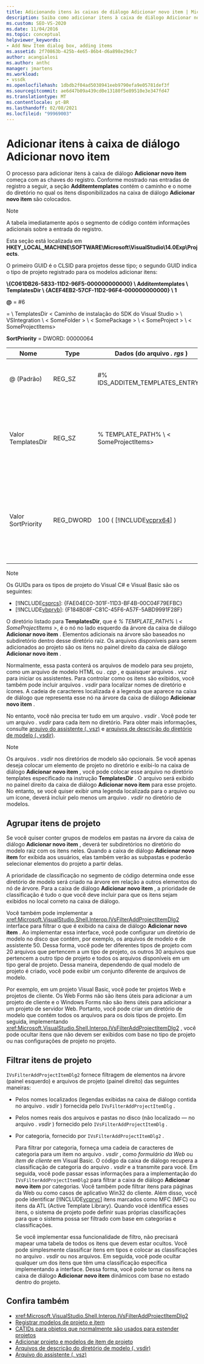 ```yaml
---
title: Adicionando itens às caixas de diálogo Adicionar novo item | Microsoft Docs
description: Saiba como adicionar itens à caixa de diálogo Adicionar novo item no Visual Studio, para que você possa exibir modelos e elementos de projeto para uso em seus projetos.
ms.custom: SEO-VS-2020
ms.date: 11/04/2016
ms.topic: conceptual
helpviewer_keywords:
- Add New Item dialog box, adding items
ms.assetid: 2f70863b-425b-4e65-86b4-d6a898e29dc7
author: acangialosi
ms.author: anthc
manager: jmartens
ms.workload:
- vssdk
ms.openlocfilehash: 1dbdb2f04ad5038941eeb9790efa9e05781def3f
ms.sourcegitcommit: ae6d47b09a439cd0e13180f5e89510e3e347fd47
ms.translationtype: MT
ms.contentlocale: pt-BR
ms.lasthandoff: 02/08/2021
ms.locfileid: "99969003"
---
```

# <a name="add-items-to-the-add-new-item-dialog-box"></a>Adicionar itens à caixa de diálogo Adicionar novo item
O processo para adicionar itens à caixa de diálogo **Adicionar novo item** começa com as chaves do registro. Conforme mostrado nas entradas de registro a seguir, a seção **Additemtemplates** contém o caminho e o nome do diretório no qual os itens disponibilizados na caixa de diálogo **Adicionar novo item** são colocados.

> [!NOTE]
> A tabela imediatamente após o segmento de código contém informações adicionais sobre a entrada do registro.

 Esta seção está localizada em **HKEY_LOCAL_MACHINE\SOFTWARE\Microsoft\VisualStudio\14.0Exp\Projects**.

 O primeiro GUID é o CLSID para projetos desse tipo; o segundo GUID indica o tipo de projeto registrado para os modelos adicionar itens:

 **\\{C061DB26-5833-11D2-96F5-000000000000} \\ Additemtemplates \\ TemplatesDir \\ {ACEF4EB2-57CF-11D2-96F4-000000000000} \\ 1**

 **@** = #6

   =  \\ TemplatesDir &lt; Caminho de instalação do SDK do Visual Studio &gt; \\ VSIntegration \\ &lt; SomeFolder &gt; \\ &lt; SomePackage &gt; \\ &lt; SomeProject &gt; \\ &lt; SomeProjectItems&gt;

 **SortPriority** = DWORD: 00000064

| Nome | Type | Dados (do arquivo *. rgs* ) | Descrição |
|------------------|-----------| - | - |
| @ (Padrão) | REG_SZ | #% IDS_ADDITEM_TEMPLATES_ENTRY% | ID do recurso para adicionar modelos de **Item** . |
| Valor TemplatesDir | REG_SZ | % TEMPLATE_PATH% \\ &lt; SomeProjectItems&gt; | Caminho dos itens de projeto exibidos na caixa de diálogo para o assistente para **Adicionar novo item** . |
| Valor SortPriority | REG_DWORD | 100 ( [!INCLUDE[vcprx64](../../extensibility/internals/includes/vcprx64_md.md)] ) | Determina a ordem de classificação no nó de árvore dos arquivos exibidos na caixa de diálogo **Adicionar novo item** . |

> [!NOTE]
> Os GUIDs para os tipos de projeto do Visual C# e Visual Basic são os seguintes:
> - [!INCLUDE[csprcs](../../data-tools/includes/csprcs_md.md)]: {FAE04EC0-301F-11D3-BF4B-00C04F79EFBC}
> - [!INCLUDE[vbprvb](../../code-quality/includes/vbprvb_md.md)]: {F184B08F-C81C-45F6-A57F-5ABD9991F28F}

 O diretório listado para **TemplatesDir**, que é *% TEMPLATE_PATH% \\ &lt; SomeProjectItems &gt;*, é o nó no lado esquerdo da árvore da caixa de diálogo **Adicionar novo item** . Elementos adicionais na árvore são baseados no subdiretório dentro desse diretório raiz. Os arquivos disponíveis para serem adicionados ao projeto são os itens no painel direito da caixa de diálogo **Adicionar novo item** .

 Normalmente, essa pasta conterá os arquivos de modelo para seu projeto, como um arquivo de modelo HTML ou *. cpp* , e quaisquer arquivos *. vsz* para iniciar os assistentes. Para controlar como os itens são exibidos, você também pode incluir arquivos *. vsdir* para localizar nomes de diretório e ícones. A cadeia de caracteres localizada é a legenda que aparece na caixa de diálogo que representa esse nó na árvore da caixa de diálogo **Adicionar novo item** .

 No entanto, você não precisa ter tudo em um arquivo *. vsdir* . Você pode ter um arquivo *. vsdir* para cada item no diretório. Para obter mais informações, consulte [arquivo do assistente (. vsz)](../../extensibility/internals/wizard-dot-vsz-file.md) e [arquivos de descrição do diretório de modelo (. vsdir)](../../extensibility/internals/template-directory-description-dot-vsdir-files.md).

> [!NOTE]
> Os arquivos *. vsdir* nos diretórios de modelo são opcionais. Se você apenas deseja colocar um elemento de projeto no diretório e exibi-lo na caixa de diálogo **Adicionar novo item** , você pode colocar esse arquivo no diretório templates especificado na instrução **TemplatesDir** . O arquivo será exibido no painel direito da caixa de diálogo **Adicionar novo item** para esse projeto. No entanto, se você quiser exibir uma legenda localizada para o arquivo ou um ícone, deverá incluir pelo menos um arquivo *. vsdir* no diretório de modelos.

## <a name="group-project-items"></a>Agrupar itens de projeto
 Se você quiser conter grupos de modelos em pastas na árvore da caixa de diálogo **Adicionar novo item** , deverá ter subdiretórios no diretório do modelo raiz com os itens neles. Quando a caixa de diálogo **Adicionar novo item** for exibida aos usuários, elas também verão as subpastas e poderão selecionar elementos do projeto a partir delas.

 A prioridade de classificação no segmento de código determina onde esse diretório de modelo será criado na árvore em relação a outros elementos do nó de árvore. Para a caixa de diálogo **Adicionar novo item** , a prioridade de classificação é tudo o que você deve incluir para que os itens sejam exibidos no local correto na caixa de diálogo.

 Você também pode implementar a <xref:Microsoft.VisualStudio.Shell.Interop.IVsFilterAddProjectItemDlg2> interface para filtrar o que é exibido na caixa de diálogo **Adicionar novo item** . Ao implementar essa interface, você pode configurar um diretório de modelo no disco que contém, por exemplo, os arquivos de modelo e de assistente 50. Dessa forma, você pode ter diferentes tipos de projeto com 20 arquivos que pertencem a um tipo de projeto, os outros 30 arquivos que pertencem a outro tipo de projeto e todos os arquivos disponíveis em um tipo geral de projeto. Dessa maneira, dependendo de qual modelo de projeto é criado, você pode exibir um conjunto diferente de arquivos de modelo.

 Por exemplo, em um projeto Visual Basic, você pode ter projetos Web e projetos de cliente. Os Web Forms não são itens úteis para adicionar a um projeto de cliente e o Windows Forms não são itens úteis para adicionar a um projeto de servidor Web. Portanto, você pode criar um diretório de modelo que contém todos os arquivos para os dois tipos de projeto. Em seguida, implementando <xref:Microsoft.VisualStudio.Shell.Interop.IVsFilterAddProjectItemDlg2> , você pode ocultar itens que não devem ser exibidos com base no tipo de projeto ou nas configurações de projeto no projeto.

## <a name="filter-project-items"></a>Filtrar itens de projeto
 `IVsFilterAddProjectItemDlg2` fornece filtragem de elementos na árvore (painel esquerdo) e arquivos de projeto (painel direito) das seguintes maneiras:

- Pelos nomes localizados (legendas exibidas na caixa de diálogo contida no arquivo *. vsdir* ) fornecida pelo `IVsFilterAddProjectItemDlg` .

- Pelos nomes reais dos arquivos e pastas no disco (não localizado — no arquivo *. vsdir* ) fornecido pelo `IVsFilterAddProjectItemDlg` .

- Por categoria, fornecido por `IVsFilterAddProjectItemDlg2` .

  Para filtrar por categoria, forneça uma cadeia de caracteres de categoria para um item no arquivo *. vsdir* , como *formulário da Web* ou *item de cliente* em Visual Basic. O código da caixa de diálogo recupera a classificação de categoria do arquivo *. vsdir* e a transmite para você. Em seguida, você pode passar essas informações para a implementação do `IVsFilterAddProjectItemDlg2` para filtrar a caixa de diálogo **Adicionar novo item** por categorias. Você também pode filtrar itens para páginas da Web ou como casos de aplicativo Win32 do cliente. Além disso, você pode identificar [!INCLUDE[vcprvc](../../code-quality/includes/vcprvc_md.md)] itens marcados como MFC (MFC) ou itens da ATL (Active Template Library). Quando você identifica esses itens, o sistema de projeto pode definir suas próprias classificações para que o sistema possa ser filtrado com base em categorias e classificações.

  Se você implementar essa funcionalidade de filtro, não precisará mapear uma tabela de todos os itens que devem estar ocultos. Você pode simplesmente classificar itens em tipos e colocar as classificações no arquivo *. vsdir* ou nos arquivos. Em seguida, você pode ocultar qualquer um dos itens que têm uma classificação específica implementando a interface. Dessa forma, você pode tornar os itens na caixa de diálogo **Adicionar novo item** dinâmicos com base no estado dentro do projeto.

## <a name="see-also"></a>Confira também
- <xref:Microsoft.VisualStudio.Shell.Interop.IVsFilterAddProjectItemDlg2>
- [Registrar modelos de projeto e item](../../extensibility/internals/registering-project-and-item-templates.md)
- [CATIDs para objetos que normalmente são usados para estender projetos](../../extensibility/internals/catids-for-objects-that-are-typically-used-to-extend-projects.md)
- [Adicionar projeto e modelos de item de projeto](../../extensibility/internals/adding-project-and-project-item-templates.md)
- [Arquivos de descrição do diretório de modelo (. vsdir)](../../extensibility/internals/template-directory-description-dot-vsdir-files.md)
- [Arquivo do assistente (. vsz)](../../extensibility/internals/wizard-dot-vsz-file.md)
